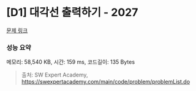 # [D1] 대각선 출력하기 - 2027 

[문제 링크](https://swexpertacademy.com/main/code/problem/problemDetail.do?contestProbId=AV5QFuZ6As0DFAUq) 

### 성능 요약

메모리: 58,540 KB, 시간: 159 ms, 코드길이: 135 Bytes



> 출처: SW Expert Academy, https://swexpertacademy.com/main/code/problem/problemList.do